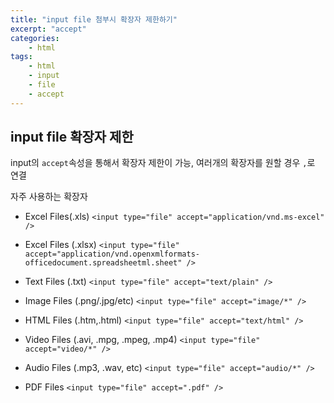```yaml
--- 
title: "input file 첨부시 확장자 제한하기" 
excerpt: "accept"
categories: 
    - html
tags: 
    - html
    - input
    - file
    - accept
--- 
```

## input file 확장자 제한

input의 `accept`속성을 통해서 확장자 제한이 가능, 여러개의 확장자를 원할 경우 `,`로 연결  

자주 사용하는 확장자

- Excel Files(.xls)
`<input type="file" accept="application/vnd.ms-excel" />`

- Excel Files (.xlsx)
`<input type="file" accept="application/vnd.openxmlformats-officedocument.spreadsheetml.sheet" />`

- Text Files (.txt)
`<input type="file" accept="text/plain" />`

- Image Files (.png/.jpg/etc)
`<input type="file" accept="image/*" />`

- HTML Files (.htm,.html)
`<input type="file" accept="text/html" />`

- Video Files (.avi, .mpg, .mpeg, .mp4)
`<input type="file" accept="video/*" />`

- Audio Files (.mp3, .wav, etc)
`<input type="file" accept="audio/*" />`

- PDF Files
`<input type="file" accept=".pdf" />`


